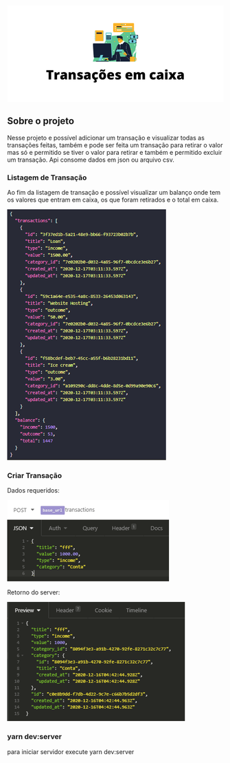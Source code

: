 ![Logo do Markdown](imagesGit/img1.png)

## Sobre o projeto

Nesse projeto e possível adicionar um transação e visualizar todas as transações feitas, também e pode ser feita um transação para retirar o valor mas só e permitido se tiver o valor para retirar e também e permitido excluir um transação.
Api consome dados em json ou arquivo csv.

### Listagem de Transação

Ao fim da listagem de transação e possível visualizar um balanço onde tem os valores que entram em caixa, os que foram retirados e o total em caixa.

![Logo do Markdown](imagesGit/listagem.png)

### Criar Transação

Dados requeridos:

![Logo do Markdown](imagesGit/criar.png)

Retorno do server:

![Logo do Markdown](imagesGit/criar1s.png)



### yarn dev:server

para iniciar servidor execute yarn dev:server
